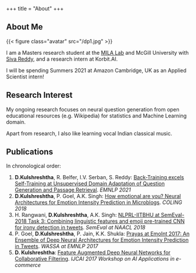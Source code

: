 +++
title = "About"
+++

## About Me

{{< figure class="avatar" src="/dp1.jpg" >}}

I am a Masters research student at the [MILA Lab](https://mila.quebec/en/) and McGill University with [Siva Reddy](https://sivareddy.in/), and a research intern at Korbit.AI.

I will be spending Summers 2021 at Amazon Cambridge, UK as an Applied Scientist intern!

## Research Interest

My ongoing research focuses on neural question generation from open educational resources (e.g. Wikipedia) for statistics and Machine Learning domain.

Apart from research, I also like learning vocal Indian classical music.

## Publications

In chronological order:
1. **D.Kulshreshtha**, R. Belfer, I.V. Serban, S. Reddy: [Back-Training excels Self-Training at Unsupervised Domain Adaptation of Question Generation and Passage Retrieval](https://arxiv.org/abs/2104.08801). *EMNLP 2021*
2. **D.Kulshreshtha**, P. Goel, A.K. Singh: [How emotional are you? Neural Architectures for Emotion Intensity Prediction in Microblogs](http:/www.aclweb.org/anthology/C18-1247/). *COLING 2018*
3. H. Rangwani, **D.Kulshreshtha**, A.K. Singh: [NLPRL-IITBHU at SemEval-2018 Task 3: Combining linguistic features and emoji pre-trained CNN for irony detection in tweets](http:/www.aclweb.org/anthology/S18-1104/). *SemEval at NAACL 2018*
4. P. Goel, **D.Kulshreshtha**, P. Jain, K.K. Shukla: [Prayas at EmoInt 2017: An Ensemble of Deep Neural Architectures for Emotion Intensity Prediction in Tweets](http:/www.aclweb.org/anthology/W17-5207/). *WASSA at EMNLP 2017*
5. **D. Kulshreshtha**: [Feature Augmented Deep Neural Networks for Collaborative Filtering](http:/github.com/geekydevu/my-research-papers/blob/master/ijcai_paper.pdf/). *IJCAI 2017 Workshop on AI Applications in e-commerce*